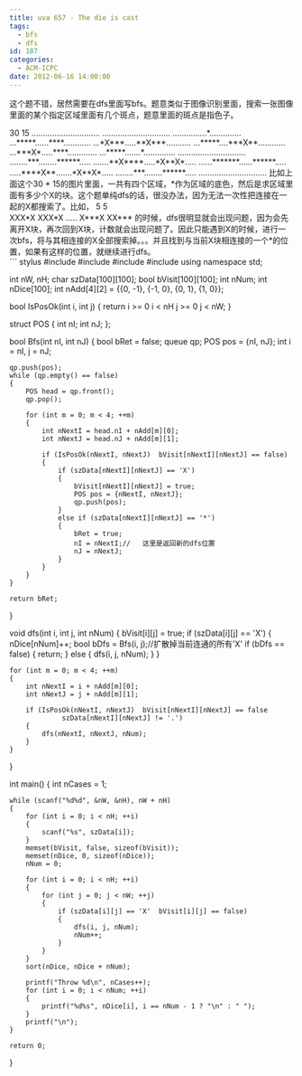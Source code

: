 ```yaml
---
title: uva 657 - The die is cast
tags:
  - bfs
  - dfs
id: 187
categories:
  - ACM-ICPC
date: 2012-06-16 14:00:00
---
```


这个题不错，居然需要在dfs里面写bfs。题意类似于图像识别里面，搜索一张图像里面的某个指定区域里面有几个斑点，题意里面的斑点是指色子。
<div>
30 15 
.............................. 
..............................
 ...............*.............. 
...*****......****............ 
...*X***.....**X***...........
 ...*****....***X**............
 ...***X*.....****.............
 ...*****.......*..............
 ..............................
 ........***........******.....
 .......**X****.....*X**X*.....
 ......*******......******..... 
.....****X**.......*X**X*..... 
........***........******..... 
..............................
比如上面这个30 * 15的图片里面，一共有四个区域，*作为区域的底色，然后是求区域里面有多少个X的块。这个题单纯dfs的话，很没办法，因为无法一次性把连接在一起的X都搜索了。比如，
5 5
<div>XXX*X
XXX*X
.....
X***X
XX***
的时候，dfs很明显就会出现问题，因为会先离开X块，再次回到X块，计数就会出现问题了。因此只能遇到X的时候，进行一次bfs，将与其相连接的X全部搜索掉。。。并且找到与当前X块相连接的一个*的位置，如果有这样的位置，就继续进行dfs。</div>
</div>
``` stylus
#include <stdio.h>
#include <string.h>
#include <algorithm>
#include <queue>
using namespace std;

int nW, nH;
char szData[100][100];
bool bVisit[100][100];
int nNum;
int nDice[100];
int nAdd[4][2] = {{0, -1}, {-1, 0}, {0, 1}, {1, 0}};

bool IsPosOk(int i, int j)
{
    return i >= 0  i < nH  j >= 0  j < nW;
}

struct POS
{
    int nI;
    int nJ;
};

bool Bfs(int nI, int nJ)
{
    bool bRet = false;
    queue<POS> qp;
    POS pos = {nI, nJ};
    int i = nI, j = nJ;

    qp.push(pos);
    while (qp.empty() == false)
    {
        POS head = qp.front();
        qp.pop();

        for (int m = 0; m < 4; ++m)
        {
            int nNextI = head.nI + nAdd[m][0];
            int nNextJ = head.nJ + nAdd[m][1];

            if (IsPosOk(nNextI, nNextJ)  bVisit[nNextI][nNextJ] == false)
            {
                if (szData[nNextI][nNextJ] == 'X')
                {
                    bVisit[nNextI][nNextJ] = true;
                    POS pos = {nNextI, nNextJ};
                    qp.push(pos);
                }
                else if (szData[nNextI][nNextJ] == '*')
                {
                    bRet = true;
                    nI = nNextI;//   这里是返回新的dfs位置
                    nJ = nNextJ;
                }
            }
        }
    }

    return bRet;
}

void dfs(int i, int j, int nNum)
{
    bVisit[i][j] = true;
    if (szData[i][j] == 'X')
    {
        nDice[nNum]++;
        bool bDfs = Bfs(i, j);//扩散掉当前连通的所有'X'
        if (bDfs == false)
        {
            return;
        }
        else
        {
            dfs(i, j, nNum);
        }
    }

    for (int m = 0; m < 4; ++m)
    {
        int nNextI = i + nAdd[m][0];
        int nNextJ = j + nAdd[m][1];

        if (IsPosOk(nNextI, nNextJ)  bVisit[nNextI][nNextJ] == false
                 szData[nNextI][nNextJ] != '.')
        {
            dfs(nNextI, nNextJ, nNum);
        }
    }
}

int main()
{
    int nCases = 1;

    while (scanf("%d%d", &nW, &nH), nW + nH)
    {
        for (int i = 0; i < nH; ++i)
        {
            scanf("%s", szData[i]);
        }
        memset(bVisit, false, sizeof(bVisit));
        memset(nDice, 0, sizeof(nDice));
        nNum = 0;

        for (int i = 0; i < nH; ++i)
        {
            for (int j = 0; j < nW; ++j)
            {
                if (szData[i][j] == 'X'  bVisit[i][j] == false)
                {
                    dfs(i, j, nNum);
                    nNum++;
                }
            }
        }
        sort(nDice, nDice + nNum);

        printf("Throw %d\n", nCases++);
        for (int i = 0; i < nNum; ++i)
        {
            printf("%d%s", nDice[i], i == nNum - 1 ? "\n" : " ");
        }
        printf("\n");
    }

    return 0;
}

```